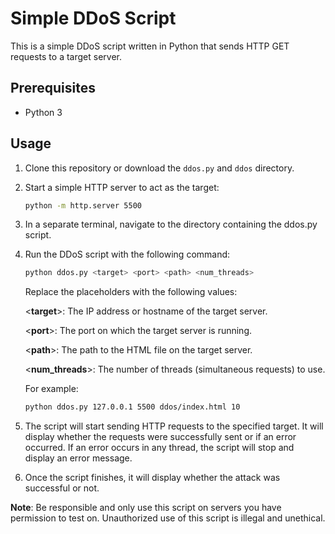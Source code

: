# Simple DDoS Script

This is a simple DDoS script written in Python that sends HTTP GET requests to a target server.

## Prerequisites

- Python 3

## Usage

1. Clone this repository or download the `ddos.py` and `ddos` directory.

2. Start a simple HTTP server to act as the target:

   ```bash
   python -m http.server 5500
   ```

3. In a separate terminal, navigate to the directory containing the ddos.py script.

4. Run the DDoS script with the following command:

    ```bash
    python ddos.py <target> <port> <path> <num_threads>
    ```
    Replace the placeholders with the following values:

    <**target**>: The IP address or hostname of the target server.

    <**port**>: The port on which the target server is running.

    <**path**>: The path to the HTML file on the target server.

    <**num_threads**>: The number of threads (simultaneous requests) to use.

    For example:

    ```bash
    python ddos.py 127.0.0.1 5500 ddos/index.html 10
    ```

5. The script will start sending HTTP requests to the specified target. It will display whether the requests were successfully sent or if an error occurred. If an error occurs in any thread, the script will stop and display an error message.

6. Once the script finishes, it will display whether the attack was successful or not.

**Note**: Be responsible and only use this script on servers you have permission to test on. Unauthorized use of this script is illegal and unethical.
